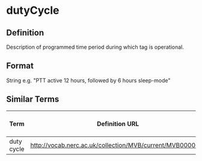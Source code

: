 # dutyCycle 

## Definition 
Description of programmed time period during which tag is operational.

## Format
String e.g. "PTT active 12 hours, followed by 6 hours sleep-mode"

## Similar Terms 
|Term|Definition URL|Source Vocabulary Publisher/Creator|
|----|----------|-----------------|
|duty cycle|http://vocab.nerc.ac.uk/collection/MVB/current/MVB000086/|Movebank|

 